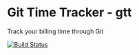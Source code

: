 Git Time Tracker - gtt
================

Track your billing time through Git

[![Build Status](https://travis-ci.org/luizbranco/git_time_tracker.png?branch=master)](https://travis-ci.org/luizbranco/git_time_tracker)
